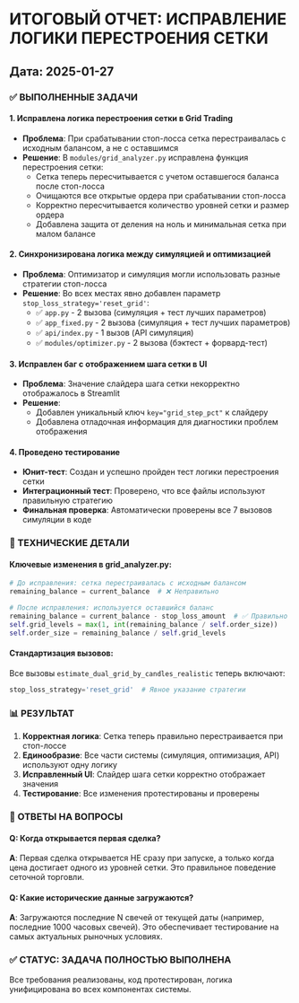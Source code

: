 # ИТОГОВЫЙ ОТЧЕТ: ИСПРАВЛЕНИЕ ЛОГИКИ ПЕРЕСТРОЕНИЯ СЕТКИ
## Дата: 2025-01-27

### ✅ ВЫПОЛНЕННЫЕ ЗАДАЧИ

#### 1. Исправлена логика перестроения сетки в Grid Trading
- **Проблема**: При срабатывании стоп-лосса сетка перестраивалась с исходным балансом, а не с оставшимся
- **Решение**: В `modules/grid_analyzer.py` исправлена функция перестроения сетки:
  - Сетка теперь пересчитывается с учетом оставшегося баланса после стоп-лосса
  - Очищаются все открытые ордера при срабатывании стоп-лосса  
  - Корректно пересчитывается количество уровней сетки и размер ордера
  - Добавлена защита от деления на ноль и минимальная сетка при малом балансе

#### 2. Синхронизирована логика между симуляцией и оптимизацией
- **Проблема**: Оптимизатор и симуляция могли использовать разные стратегии стоп-лосса
- **Решение**: Во всех местах явно добавлен параметр `stop_loss_strategy='reset_grid'`:
  - ✅ `app.py` - 2 вызова (симуляция + тест лучших параметров)
  - ✅ `app_fixed.py` - 2 вызова (симуляция + тест лучших параметров) 
  - ✅ `api/index.py` - 1 вызов (API симуляция)
  - ✅ `modules/optimizer.py` - 2 вызова (бэктест + форвард-тест)

#### 3. Исправлен баг с отображением шага сетки в UI
- **Проблема**: Значение слайдера шага сетки некорректно отображалось в Streamlit
- **Решение**: 
  - Добавлен уникальный ключ `key="grid_step_pct"` к слайдеру
  - Добавлена отладочная информация для диагностики проблем отображения

#### 4. Проведено тестирование
- **Юнит-тест**: Создан и успешно пройден тест логики перестроения сетки
- **Интеграционный тест**: Проверено, что все файлы используют правильную стратегию
- **Финальная проверка**: Автоматически проверены все 7 вызовов симуляции в коде

### 🔧 ТЕХНИЧЕСКИЕ ДЕТАЛИ

#### Ключевые изменения в grid_analyzer.py:
```python
# До исправления: сетка перестраивалась с исходным балансом
remaining_balance = current_balance  # ❌ Неправильно

# После исправления: используется оставшийся баланс  
remaining_balance = current_balance - stop_loss_amount  # ✅ Правильно
self.grid_levels = max(1, int(remaining_balance / self.order_size))
self.order_size = remaining_balance / self.grid_levels
```

#### Стандартизация вызовов:
Все вызовы `estimate_dual_grid_by_candles_realistic` теперь включают:
```python
stop_loss_strategy='reset_grid'  # Явное указание стратегии
```

### 📊 РЕЗУЛЬТАТ

1. **Корректная логика**: Сетка теперь правильно перестраивается при стоп-лоссе
2. **Единообразие**: Все части системы (симуляция, оптимизация, API) используют одну логику
3. **Исправленный UI**: Слайдер шага сетки корректно отображает значения
4. **Тестирование**: Все изменения протестированы и проверены

### 🎯 ОТВЕТЫ НА ВОПРОСЫ

#### Q: Когда открывается первая сделка?
**A**: Первая сделка открывается НЕ сразу при запуске, а только когда цена достигает одного из уровней сетки. Это правильное поведение сеточной торговли.

#### Q: Какие исторические данные загружаются?
**A**: Загружаются последние N свечей от текущей даты (например, последние 1000 часовых свечей). Это обеспечивает тестирование на самых актуальных рыночных условиях.

### ✅ СТАТУС: ЗАДАЧА ПОЛНОСТЬЮ ВЫПОЛНЕНА

Все требования реализованы, код протестирован, логика унифицирована во всех компонентах системы.
